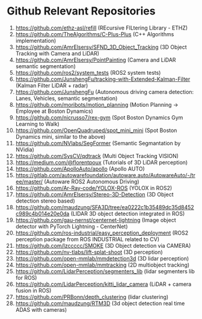 # Github Relevant Repositories
1. https://github.com/ethz-asl/refill (REcursive FILtering Library - ETHZ)
2. https://github.com/TheAlgorithms/C-Plus-Plus (C++ Algorithms implementation)
3. https://github.com/AmrElsersy/SFND_3D_Object_Tracking (3D Object Tracking with Camera and LiDAR)
4. https://github.com/AmrElsersy/PointPainting (Camera and LiDAR semantic segmentation)
5. https://github.com/ros2/system_tests (ROS2 system tests)
6. https://github.com/JunshengFu/tracking-with-Extended-Kalman-Filter (Kalman Filter LiDAR + radar)
7. https://github.com/JunshengFu (Autonomous driving camera detection: Lanes, Vehicles, semantic segmentation)
8. https://github.com/moribots/motion_planning (Motion Planning -> Employee at Boston Dynamics)
9. https://github.com/nicrusso7/rex-gym (Spot Boston Dynamics Gym Learning to Walk)
10. https://github.com/OpenQuadruped/spot_mini_mini (Spot Boston Dynamics mini, similar to the above)
11. https://github.com/NVlabs/SegFormer (Semantic Segmantation by NVidia)
12. https://github.com/SysCV/qdtrack (Multi Object Tracking VISION)
13. https://medium.com/@florentpoux (Tutorials of 3D LiDAR perception)
14. https://github.com/ApolloAuto/apollo (Apollo AUTO)
15. https://gitlab.com/autowarefoundation/autoware.auto/AutowareAuto/-/tree/master/ (Autoware ROS2 Autonomous Driving)
16. https://github.com/Ar-Ray-code/YOLOX-ROS (YOLOX in ROS2)
17. https://github.com/AmrElsersy/Stereo-3D-Detection (3D Object detection stereo based)
18. https://github.com/maudzung/SFA3D/tree/ea0222c1b35489dc35d8452c989c4b014e20e0da (LIDAR 3D object detection integrated in ROS)
19. https://github.com/gau-nernst/centernet-lightning (Image object detector with PyTorch Lightning - CenterNet)
20. https://github.com/ros-industrial/easy_perception_deployment (ROS2 perception package from ROS INDUSTRIAL related to CV)
21. https://github.com/lzccccc/SMOKE (3D Object detection via CAMERA)
22. https://github.com/nv-tlabs/lift-splat-shoot (3D perception)
23. https://github.com/open-mmlab/mmdetection3d (3D lidar perception)
24. https://github.com/open-mmlab/mmtracking (2D multiobject tracking)
25. https://github.com/LidarPerception/segmenters_lib (lidar segmenters lib for ROS)
26. https://github.com/LidarPerception/kitti_lidar_camera (LiDAR + camera fusion in ROS)
27. https://github.com/PRBonn/depth_clustering (lidar clustering)
28. https://github.com/maudzung/RTM3D (3d object detection real time ADAS with cameras)

